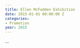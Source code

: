 ```yaml
---
title: Ellen McFadden Exhibition
date: 2015-01-01 00:00:00 Z
categories:
- Promotion
year: 2015
---
```


...